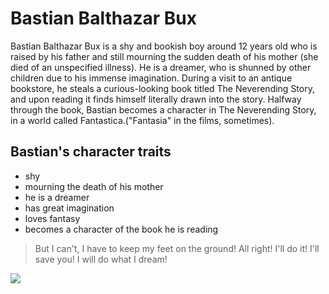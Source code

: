# Bastian Balthazar Bux 

Bastian Balthazar Bux is a shy and bookish boy around 12 years old who is raised by his father and still mourning the sudden death of his mother (she died of an unspecified illness). 
He is a dreamer, who is shunned by other children due to his immense imagination. 
During a visit to an antique bookstore, he steals a curious-looking book titled The Neverending Story, and upon reading it finds himself literally drawn into the story. 
Halfway through the book, Bastian becomes a character in The Neverending Story, in a world called Fantastica.("Fantasia" in the films, sometimes).

## Bastian's character traits

* shy
* mourning the death of his mother
* he is a dreamer 
* has great imagination
* loves fantasy
* becomes a character of the book he is reading


> But I can't, I have to keep my feet on the ground!
> All right! I'll do it! I'll save you! I will do what I dream!

<img src="no_image.jpg"/>
